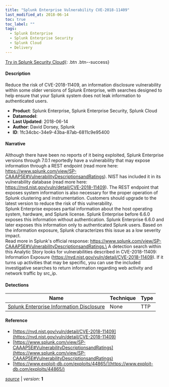 ```yaml
---
title: "Splunk Enterprise Vulnerability CVE-2018-11409"
last_modified_at: 2018-06-14
toc: true
toc_label: ""
tags:
  - Splunk Enterprise
  - Splunk Enterprise Security
  - Splunk Cloud
  - Delivery
---
```


[Try in Splunk Security Cloud](https://www.splunk.com/en_us/cyber-security.html){: .btn .btn--success}

#### Description

Reduce the risk of CVE-2018-11409, an information disclosure vulnerability within some older versions of Splunk Enterprise, with searches designed to help ensure that your Splunk system does not leak information to authenticated users.

- **Product**: Splunk Enterprise, Splunk Enterprise Security, Splunk Cloud
- **Datamodel**: 
- **Last Updated**: 2018-06-14
- **Author**: David Dorsey, Splunk
- **ID**: 1fc34cbc-34e9-43ba-87ab-6811c9e95400

#### Narrative

Although there have been no reports of it being exploited, Splunk Enterprise versions through 7.0.1 reportedly have a vulnerability that may expose information through a REST endpoint (read more here: https://www.splunk.com/view/SP-CAAAP5E#VulnerabilityDescriptionsandRatings). NIST has included it in its vulnerability database (read more here: https://nvd.nist.gov/vuln/detail/CVE-2018-11409). The REST endpoint that exposes system information is also necessary for the proper operation of Splunk clustering and instrumentation. Customers should upgrade to the latest version to reduce the risk of this vulnerability.\
Splunk Enterprise exposes partial information about the host operating system, hardware, and Splunk license. Splunk Enterprise before 6.6.0 exposes this information without authentication. Splunk Enterprise 6.6.0 and later exposes this information only to authenticated Splunk users. Based on the information exposure, Splunk characterizes this issue as a low severity impact.\
Read more in Splunk's official response: https://www.splunk.com/view/SP-CAAAP5E#VulnerabilityDescriptionsandRatings.\
A detection search within this Analytic Story looks for vulnerabilities described in CVE-2018-11409: Information Exposure (https://nvd.nist.gov/vuln/detail/CVE-2018-11409). If it turns up activities that may be specific, you can use the included investigative searches to return information regarding web activity and network traffic by src_ip.

#### Detections

| Name        | Technique   | Type         |
| ----------- | ----------- |--------------|
| [Splunk Enterprise Information Disclosure](/deprecated/splunk_enterprise_information_disclosure/) | None| TTP |

#### Reference

* [https://nvd.nist.gov/vuln/detail/CVE-2018-11409](https://nvd.nist.gov/vuln/detail/CVE-2018-11409)
* [https://www.splunk.com/view/SP-CAAAP5E#VulnerabilityDescriptionsandRatings](https://www.splunk.com/view/SP-CAAAP5E#VulnerabilityDescriptionsandRatings)
* [https://www.exploit-db.com/exploits/44865/](https://www.exploit-db.com/exploits/44865/)



[*source*](https://github.com/splunk/security_content/tree/develop/stories/splunk_enterprise_vulnerability_cve-2018-11409.yml) \| *version*: **1**